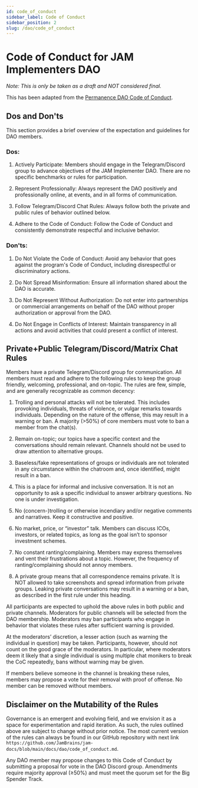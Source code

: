 ```yaml
---
id: code_of_conduct
sidebar_label: Code of Conduct
sidebar_position: 2
slug: /dao/code_of_conduct
---
```


#  Code of Conduct for JAM Implementers DAO

_Note: This is only be taken as a draft and *NOT* considered final._   

This has been adapted from the [Permanence DAO Code of Conduct](https://docs.permanence.io/code_of_conduct.html_).

## Dos and Don'ts

This section provides a brief overview of the expectation and guidelines for DAO members.  

### Dos:

1. Actively Participate: Members should engage in the Telegram/Discord group to advance objectives of the JAM Implementer DAO.  There are no specific benchmarks or rules for participation.

2. Represent Professionally: Always represent the DAO positively and professionally online, at events, and in all forms of communication.

3. Follow Telegram/Discord Chat Rules: Always follow both the private and public rules of behavior outlined below.

4. Adhere to the Code of Conduct: Follow the Code of Conduct and consistently demonstrate respectful and inclusive behavior.

### Don'ts:

1. Do Not Violate the Code of Conduct: Avoid any behavior that goes against the program's Code of Conduct, including disrespectful or discriminatory actions.

2. Do Not Spread Misinformation: Ensure all information shared about the DAO is accurate.

3. Do Not Represent Without Authorization: Do not enter into partnerships or commercial arrangements on behalf of the DAO without proper authorization or approval from the DAO.

4. Do Not Engage in Conflicts of Interest: Maintain transparency in all actions and avoid activities that could present a conflict of interest.

## Private+Public Telegram/Discord/Matrix Chat Rules

Members have a private Telegram/Discord group for communication.  All members must read and adhere to the following rules to keep the group friendly, welcoming, professional, and on-topic.  The rules are few, simple, and are generally recognizable as common decency:

1. Trolling and personal attacks will not be tolerated. This includes provoking individuals, threats of violence, or vulgar remarks towards individuals. Depending on the nature of the offense, this may result in a warning or ban. A majority (>50%) of core members must vote to ban a member from the chat(s).

2. Remain on-topic; our topics have a specific context and the conversations should remain relevant. Channels should not be used to draw attention to alternative groups.

3. Baseless/fake representations of groups or individuals are not tolerated in any circumstance within the chatroom and, once identified, might result in a ban.

4. This is a place for informal and inclusive conversation. It is not an opportunity to ask a specific individual to answer arbitrary questions. No one is under investigation.

5. No (concern-)trolling or otherwise incendiary and/or negative comments and narratives. Keep it constructive and positive.

6. No market, price, or “investor” talk. Members can discuss ICOs, investors, or related topics, as long as the goal isn’t to sponsor investment schemes.

7. No constant ranting/complaining. Members may express themselves and vent their frustrations about a topic. However, the frequency of ranting/complaining should not annoy members.

8. A private group means that all correspondence remains private. It is NOT allowed to take screenshots and spread information from private groups. Leaking private conversations may result in a warning or a ban, as described in the first rule under this heading.

All participants are expected to uphold the above rules in both public and private channels.  Moderators for public channels will be selected from the DAO membership.   Moderators may ban participants who engage in behavior that violates these rules after sufficient warning is provided.  

At the moderators’ discretion, a lesser action (such as warning the individual in question) may be taken. Participants, however, should not count on the good grace of the moderators. In particular, where moderators deem it likely that a single individual is using multiple chat monikers to break the CoC repeatedly, bans without warning may be given. 

If members believe someone in the channel is breaking these rules, members may propose a vote for their removal with proof of offense.  No member can be removed without members.

## Disclaimer on the Mutability of the Rules
Governance is an emergent and evolving field, and we envision it as a space for experimentation and rapid iteration. As such, the rules outlined above are subject to change without prior notice. The most current version of the rules can always be found in our GitHub repository with next link `https://github.com/JamBrains/jam-docs/blob/main/docs/dao/code_of_conduct.md`.

Any DAO member may propose changes to this Code of Conduct by submitting a proposal for vote in the DAO Discord group. Amendments require majority approval (≥50%) and must meet the quorum set for the Big Spender Track.
